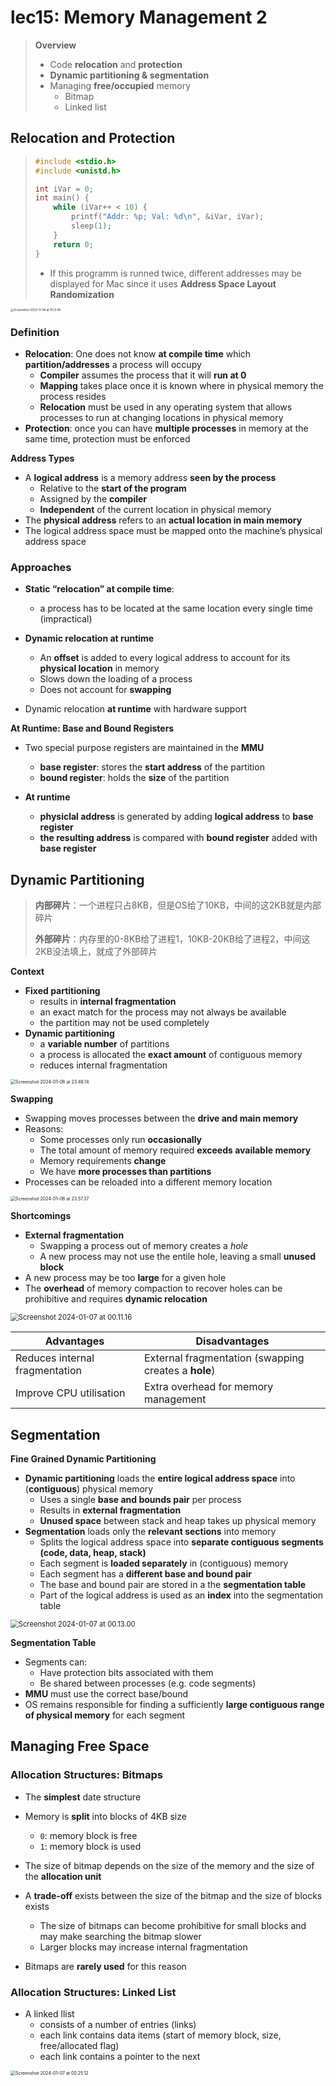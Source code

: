 # lec15: Memory Management 2

>   **Overview**
>
>   -   Code **relocation** and **protection**
>   -   **Dynamic partitioning & segmentation** 
>   -   Managing **free/occupied** memory
>       -   Bitmap
>       -   Linked list

## Relocation and Protection

>   ```C
>   #include <stdio.h>
>   #include <unistd.h>
>   
>   int iVar = 0;
>   int main() {
>       while (iVar++ < 10) {
>           printf("Addr: %p; Val: %d\n", &iVar, iVar);
>           sleep(1);
>       }
>       return 0;
>   }
>   ```
>
>   -   If this programm is runned twice, different addresses may be displayed for Mac since it uses **Address Space Layout Randomization**

<img src="assets/Screenshot 2023-11-06 at 15.13.06.png" alt="Screenshot 2023-11-06 at 15.13.06" style="zoom: 33%;" />

### Definition

-   **Relocation**: One does not know **at compile time** which **partition/addresses** a process will occupy
    -   **Compiler** assumes the process that it will **run at 0** 
    -   **Mapping** takes place once it is known where in physical memory the process resides 
    -   **Relocation** must be used in any operating system that allows processes to run at changing locations in physical memory
-   **Protection**: once you can have **multiple processes** in memory at the same time, protection must be enforced

**Address Types**

-   A **logical address** is a memory address **seen by the process**
    -   Relative to the **start of the program** 
    -   Assigned by the **compiler** 
    -   **Independent** of the current location in physical memory
-   The **physical address** refers to an **actual location in main memory** 
-   The logical address space must be mapped onto the machine’s physical address space

### Approaches

-   **Static “relocation” at compile time**: 
    -   a process has to be located at the same location every single time (impractical) 

-   **Dynamic relocation at runtime**
    -   An **offset** is added to every logical address to account for its **physical location** in memory 
    -   Slows down the loading of a process 
    -   Does not account for **swapping**
-   Dynamic relocation **at runtime** with hardware support



**At Runtime: Base and Bound Registers**

-   Two special purpose registers are maintained in the **MMU**

    -   **base register**: stores the **start address** of the partition 
    -   **bound register**: holds the **size** of the partition

-   **At runtime**
    -   **physiclal address** is generated by adding **logical address** to **base register**
    -   **the resulting address** is compared with **bound register** added with **base register** 
    

## Dynamic Partitioning

>   **内部碎片**：一个进程只占8KB，但是OS给了10KB，中间的这2KB就是内部碎片
>
>   **外部碎片**：内存里的0-8KB给了进程1，10KB-20KB给了进程2，中间这2KB没法填上，就成了外部碎片

**Context**

-   **Fixed partitioning**
    -   results in **internal fragmentation**
    -   an exact match for the process may not always be available
    -   the partition may not be used completely
-   **Dynamic partitioning**
    -   a **variable number** of partitions
    -   a process is allocated the **exact amount** of contiguous memory
    -   reduces internal fragmentation

<img src="assets/Screenshot 2024-01-06 at 23.48.14.png" alt="Screenshot 2024-01-06 at 23.48.14" style="zoom:50%;" />

**Swapping**

-   Swapping moves processes between the **drive and main memory**
-   Reasons:
    -   Some processes only run **occasionally**
    -   The total amount of memory required **exceeds available memory**
    -   Memory requirements **change**
    -   We have **more processes than partitions**
-   Processes can be reloaded into a different memory location

<img src="assets/Screenshot 2024-01-06 at 23.57.37.png" alt="Screenshot 2024-01-06 at 23.57.37" style="zoom:50%;" />

**Shortcomings**

-   **External fragmentation**
    -   Swapping a process out of memory creates a *hole*
    -   A new process may not use the entile hole, leaving a small **unused block**
-   A new process may be too **large** for a given hole
-   The **overhead** of memory compaction to recover holes can be prohibitive and requires **dynamic relocation**

<img src="assets/Screenshot 2024-01-07 at 00.11.16.png" alt="Screenshot 2024-01-07 at 00.11.16" style="zoom:80%;" />

| Advantages                     | Disadvantages                                        |
| ------------------------------ | ---------------------------------------------------- |
| Reduces internal fragmentation | External fragmentation (swapping creates a **hole**) |
| Improve CPU utilisation        | Extra overhead for memory management                 |

## Segmentation

**Fine Grained Dynamic Partitioning**

-   **Dynamic partitioning** loads the **entire logical address space** into (**contiguous**) physical memory
    -   Uses a single **base and bounds pair** per process 
    -   Results in **external fragmentation** 
    -   **Unused space** between stack and heap takes up physical memory
-   **Segmentation** loads only the **relevant sections** into memory
    -   Splits the logical address space into **separate contiguous segments (code, data, heap, stack)** 
    -   Each segment is **loaded separately** in (contiguous) memory 
    -   Each segment has a **different base and bound pair** 
    -   The base and bound pair are stored in a the **segmentation table** 
    -   Part of the logical address is used as an **index** into the segmentation table

<img src="assets/Screenshot 2024-01-07 at 00.13.00.png" alt="Screenshot 2024-01-07 at 00.13.00" style="zoom:80%;" />

**Segmentation Table**

-   Segments can:
    -   Have protection bits associated with them
    -   Be shared between processes (e.g. code segments)
-   **MMU** must use the correct base/bound
-   OS remains responsible for finding a sufficiently **large contiguous range of physical memory** for each segment

## Managing Free Space

### Allocation Structures: Bitmaps

-   The **simplest** date structure
-   Memory is **split** into blocks of 4KB size
    -   `0`: memory block is free
    -   `1`: memory block is used
-   The size of bitmap depends on the size of the memory and the size of the **allocation unit**
-   A **trade-off** exists between the size of the bitmap and the size of blocks exists
    -   The size of bitmaps can become prohibitive for small blocks and may make searching the bitmap slower
    -   Larger blocks may increase internal fragmentation

-   Bitmaps are **rarely used** for this reason

### Allocation Structures: Linked List

-   A linked llist 
    -   consists of a number of entries (links)
    -   each link contains data items (start of memory block, size, free/allocated flag)
    -   each link contains a pointer to the next 

<img src="assets/Screenshot 2024-01-07 at 00.25.12.png" alt="Screenshot 2024-01-07 at 00.25.12" style="zoom:50%;" />



